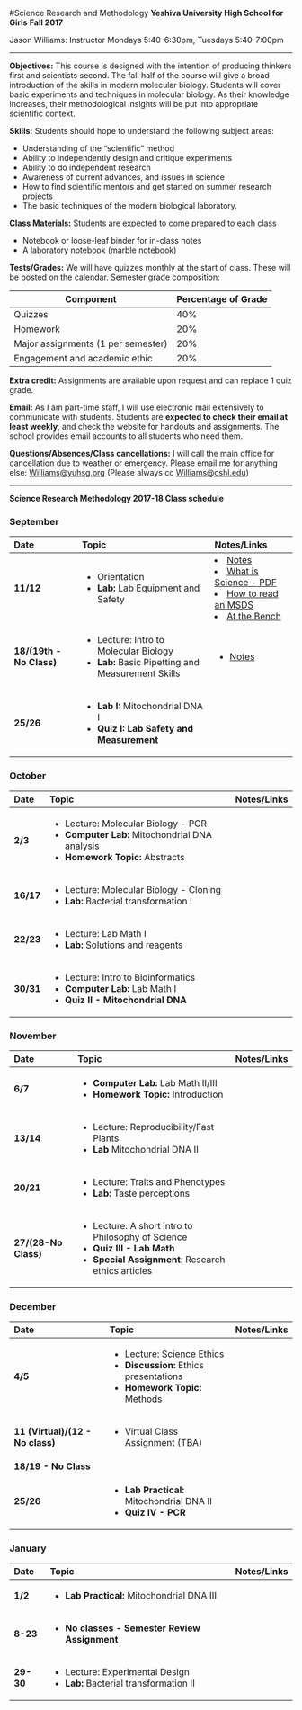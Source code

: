 #Science Research and Methodology
**Yeshiva University High School for Girls**
**Fall 2017**

Jason Williams: Instructor 
Mondays 5:40-6:30pm, Tuesdays 5:40-7:00pm

---

**Objectives:** 
This course is designed with the intention of producing thinkers first and scientists second. The fall half of the course will give a broad introduction of the skills in modern molecular biology. Students will cover basic experiments and techniques in molecular biology. As their knowledge increases, their methodological insights will be put into appropriate scientific context.

**Skills:** Students should hope to understand the following subject areas:
* Understanding of the “scientific” method
* Ability to independently design and critique experiments
* Ability to do independent research
* Awareness of current advances, and issues in science
* How to find scientific mentors and get started on summer research projects
* The basic techniques of the modern biological laboratory.  

**Class Materials:** Students are expected to come prepared to each class

* Notebook or loose-leaf binder for in-class notes
* A laboratory notebook (marble notebook)

**Tests/Grades:** We will have quizzes monthly at the start of class. These will be posted on the calendar. Semester grade composition: 

|Component|Percentage of Grade|
|---------|-------------------|
|Quizzes|40%|
|Homework|20%|
|Major assignments (1 per semester)|20%|
|Engagement and academic ethic	|20%|

**Extra credit:** Assignments are available upon request and can replace 1 quiz grade. 

**Email:** As I am part-time staff, I will use electronic mail extensively to communicate with students. Students are **expected to check their email at least weekly**, and check the website for handouts and assignments. The school provides email accounts to all students who need them. 

**Questions/Absences/Class cancellations:** I will call the main office for cancellation due to weather or emergency. Please email me for anything else: Williams@yuhsg.org (Please always cc Williams@cshl.edu)

---


**Science Research Methodology 2017-18 Class schedule**

### September

|Date|Topic|Notes/Links|
:--|:----|:------------|
|**11/12**|<ul><li>Orientation <li>**Lab:** Lab Equipment and Safety</ul></ul>|<li>[Notes](https://github.com/JasonJWilliamsNY/science_institute_2017_materials/blob/master/class_notes/notes_09_11.md)<li>[What is Science - PDF](https://github.com/JasonJWilliamsNY/science_institute_2016_materials/blob/master/pdfs/what_is_science.pdf)<li>[How to read an MSDS](https://github.com/JasonJWilliamsNY/science_institute_2016_materials/blob/master/pdfs/howtoreadmsds.pdf)<li>[At the Bench](https://github.com/JasonJWilliamsNY/science_institute_2016_materials/blob/master/pdfs/at_the_bench.pdf)</ul>|
|**18/(19th - No Class)**|<ul><li>Lecture: Intro to Molecular Biology<li>**Lab:** Basic Pipetting and Measurement Skills</ul>|<ul><li>[Notes](https://github.com/JasonJWilliamsNY/science_institute_2017_materials/blob/master/class_notes/notes_09_18.md)</ul>|
|**25/26**|<ul><li>**Lab I:** Mitochondrial DNA I<li>**Quiz I: Lab Safety and Measurement**</ul>||

### October

|Date|Topic|Notes/Links|
:--|:----|:------------|
|**2/3**|<ul><li>Lecture: Molecular Biology - PCR <li>**Computer Lab:** Mitochondrial DNA analysis <li>**Homework Topic:** Abstracts <ul>||
|**16/17**|<ul><li>Lecture: Molecular Biology - Cloning <li>**Lab:** Bacterial transformation I</ul>||
|**22/23**|<ul><li>Lecture: Lab Math I<li>**Lab:** Solutions and reagents</ul>||
|**30/31**|<ul><li>Lecture: Intro to Bioinformatics<li>**Computer Lab:** Lab Math I<li>**Quiz II - Mitochondrial DNA**</ul>||

### November

|Date|Topic|Notes/Links|
:--|:----|:------------|
|**6/7**|<ul><li>**Computer Lab:** Lab Math II/III<li>**Homework Topic:** Introduction</ul>||
|**13/14**|<ul><li>Lecture: Reproducibility/Fast Plants<li>**Lab** Mitochondrial DNA II</ul>||
|**20/21**|<ul><li>Lecture: Traits and Phenotypes<li>**Lab:** Taste perceptions</ul>||
|**27/(28-No Class)**|<ul><li>Lecture: A short intro to Philosophy of Science<li>**Quiz III - Lab Math**<li>**Special Assignment**: Research ethics articles</ul>||

### December

|Date|Topic|Notes/Links|
:--|:----|:------------|
|**4/5**|<ul><li>Lecture: Science Ethics<li>**Discussion:** Ethics presentations<li>**Homework Topic:** Methods</ul>||
|**11 (Virtual)/(12 - No class)**|<ul><li>Virtual Class Assignment (TBA)</ul>|| 
|**18/19 - No Class**|||
|**25/26**|<ul><li>**Lab Practical:** Mitochondrial DNA II<li>**Quiz IV - PCR**</ul>||


### January 

|Date|Topic|Notes/Links|
:--|:----|:------------|
|**1/2**|<ul><li>**Lab Practical:** Mitochondrial DNA III</ul>||
|**8-23**|<ul><li>**No classes - Semester Review Assignment**</ul>||
|**29-30**|<ul><li>Lecture: Experimental Design<li>**Lab:** Bacterial transformation II</ul>||



